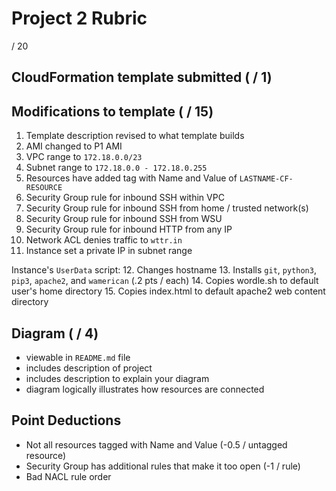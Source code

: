 # Project 2 Rubric

/ 20

## CloudFormation template submitted ( / 1)

## Modifications to template ( / 15)

1. Template description revised to what template builds
2. AMI changed to P1 AMI
3. VPC range to `172.18.0.0/23`
4. Subnet range to `172.18.0.0 - 172.18.0.255`
5. Resources have added tag with Name and Value of `LASTNAME-CF-RESOURCE`
6. Security Group rule for inbound SSH within VPC
7. Security Group rule for inbound SSH from home / trusted network(s)
8. Security Group rule for inbound SSH from WSU
9. Security Group rule for inbound HTTP from any IP
10. Network ACL denies traffic to `wttr.in`
11. Instance set a private IP in subnet range

Instance's `UserData` script:
12. Changes hostname
13. Installs `git`, `python3`, `pip3`, `apache2`, and `wamerican` (.2 pts / each)
14. Copies wordle.sh to default user's home directory
15. Copies index.html to default apache2 web content directory

## Diagram ( / 4)

- viewable in `README.md` file
- includes description of project
- includes description to explain your diagram
- diagram logically illustrates how resources are connected

## Point Deductions
- Not all resources tagged with Name and Value (-0.5 / untagged resource)
- Security Group has additional rules that make it too open (-1 / rule)
- Bad NACL rule order
